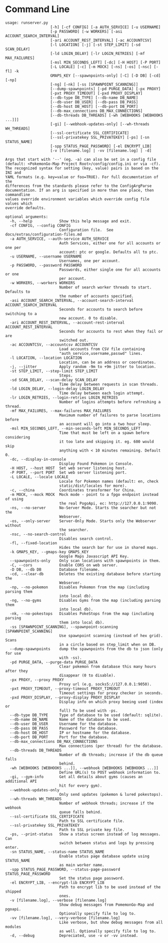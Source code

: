 # Command Line

    usage: runserver.py
                        [-h] [-cf CONFIG] [-a AUTH_SERVICE] [-u USERNAME]
                        [-p PASSWORD] [-w WORKERS] [-asi ACCOUNT_SEARCH_INTERVAL]
                        [-ari ACCOUNT_REST_INTERVAL] [-ac ACCOUNTCSV]
                        [-l LOCATION] [-j] [-st STEP_LIMIT] [-sd SCAN_DELAY]
                        [-ld LOGIN_DELAY] [-lr LOGIN_RETRIES] [-mf MAX_FAILURES]
                        [-msl MIN_SECONDS_LEFT] [-dc] [-H HOST] [-P PORT]
                        [-L LOCALE] [-c] [-m MOCK] [-ns] [-os] [-nsc] [-fl] -k
                        GMAPS_KEY [--spawnpoints-only] [-C] [-D DB] [-cd] [-np]
                        [-ng] [-nk] [-ss [SPAWNPOINT_SCANNING]]
                        [--dump-spawnpoints] [-pd PURGE_DATA] [-px PROXY]
                        [-pxt PROXY_TIMEOUT] [-pxd PROXY_DISPLAY]
                        [--db-type DB_TYPE] [--db-name DB_NAME]
                        [--db-user DB_USER] [--db-pass DB_PASS]
                        [--db-host DB_HOST] [--db-port DB_PORT]
                        [--db-max_connections DB_MAX_CONNECTIONS]
                        [--db-threads DB_THREADS] [-wh [WEBHOOKS [WEBHOOKS ...]]]
                        [-gi] [--webhook-updates-only] [--wh-threads WH_THREADS]
                        [--ssl-certificate SSL_CERTIFICATE]
                        [--ssl-privatekey SSL_PRIVATEKEY] [-ps] [-sn STATUS_NAME]
                        [-spp STATUS_PAGE_PASSWORD] [-el ENCRYPT_LIB]
                        [-v [filename.log] | -vv [filename.log] | -d]
    
    Args that start with '--' (eg. -a) can also be set in a config file
    (default: <PokemonGo-Map Project Root>/config/config.ini or via -cf).
    The recognized syntax for setting (key, value) pairs is based on the INI and
    YAML formats (e.g. key=value or foo=TRUE). For full documentation of the
    differences from the standards please refer to the ConfigArgParse
    documentation. If an arg is specified in more than one place, then commandline
    values override environment variables which override config file values which
    override defaults.
    
    optional arguments:
      -h, --help            Show this help message and exit.
      -cf CONFIG, --config CONFIG
                            Configuration file.  See docs/extras/configuration-files.md
      -a AUTH_SERVICE, --auth-service AUTH_SERVICE
                            Auth Services, either one for all accounts or one per
                            account: ptc or google. Defaults all to ptc. 
      -u USERNAME, --username USERNAME
                            Usernames, one per account. 
      -p PASSWORD, --password PASSWORD
                            Passwords, either single one for all accounts or one
                            per account. 
      -w WORKERS, --workers WORKERS
                            Number of search worker threads to start. Defaults to
                            the number of accounts specified. 
      -asi ACCOUNT_SEARCH_INTERVAL, --account-search-interval ACCOUNT_SEARCH_INTERVAL
                            Seconds for accounts to search before switching to a
                            new account. 0 to disable.
      -ari ACCOUNT_REST_INTERVAL, --account-rest-interval ACCOUNT_REST_INTERVAL
                            Seconds for accounts to rest when they fail or are
                            switched out.
      -ac ACCOUNTCSV, --accountcsv ACCOUNTCSV
                            Load accounts from CSV file containing
                            "auth_service,username,passwd" lines.
      -l LOCATION, --location LOCATION
                            Location, can be an address or coordinates.
      -j, --jitter          Apply random -9m to +9m jitter to location.
      -st STEP_LIMIT, --step-limit STEP_LIMIT
                            Steps.
      -sd SCAN_DELAY, --scan-delay SCAN_DELAY
                            Time delay between requests in scan threads.
      -ld LOGIN_DELAY, --login-delay LOGIN_DELAY
                            Time delay between each login attempt.
      -lr LOGIN_RETRIES, --login-retries LOGIN_RETRIES
                            Number of logins attempts before refreshing a thread.
      -mf MAX_FAILURES, --max-failures MAX_FAILURES
                            Maximum number of failures to parse locations before
                            an account will go into a two hour sleep.
      -msl MIN_SECONDS_LEFT, --min-seconds-left MIN_SECONDS_LEFT
                            Time that must be left on a spawn before considering
                            it too late and skipping it. eg. 600 would skip
                            anything with < 10 minutes remaining. Default 0.
      -dc, --display-in-console
                            Display Found Pokemon in Console.
      -H HOST, --host HOST  Set web server listening host.
      -P PORT, --port PORT  Set web server listening port.
      -L LOCALE, --locale LOCALE
                            Locale for Pokemon names (default: en, check
                            static/dist/locales for more).
      -c, --china           Coordinates transformer for China.
      -m MOCK, --mock MOCK  Mock mode - point to a fpgo endpoint instead of using
                            the real PogoApi, ec: http://127.0.0.1:9090.
      -ns, --no-server      No-Server Mode. Starts the searcher but not the
                            Webserver.
      -os, --only-server    Server-Only Mode. Starts only the Webserver without
                            the searcher.
      -nsc, --no-search-control
                            Disables search control.
      -fl, --fixed-location
                            Hides the search bar for use in shared maps.
      -k GMAPS_KEY, --gmaps-key GMAPS_KEY
                            Google Maps Javascript API Key.
      --spawnpoints-only    Only scan locations with spawnpoints in them.
      -C, --cors            Enable CORS on web server.
      -D DB, --db DB        Database filename.
      -cd, --clear-db       Deletes the existing database before starting the
                            Webserver.
      -np, --no-pokemon     Disables Pokemon from the map (including parsing them
                            into local db).
      -ng, --no-gyms        Disables Gyms from the map (including parsing them
                            into local db).
      -nk, --no-pokestops   Disables PokeStops from the map (including parsing
                            them into local db).
      -ss [SPAWNPOINT_SCANNING], --spawnpoint-scanning [SPAWNPOINT_SCANNING]
                            Use spawnpoint scanning (instead of hex grid). Scans
                            in a circle based on step_limit when on DB.
      --dump-spawnpoints    dump the spawnpoints from the db to json (only for use
                            with -ss).
      -pd PURGE_DATA, --purge-data PURGE_DATA
                            Clear pokemon from database this many hours after they
                            disappear (0 to disable).
      -px PROXY, --proxy PROXY
                            Proxy url (e.g. socks5://127.0.0.1:9050).
      -pxt PROXY_TIMEOUT, --proxy-timeout PROXY_TIMEOUT
                            Timeout settings for proxy checker in seconds.
      -pxd PROXY_DISPLAY, --proxy-display PROXY_DISPLAY
                            Display info on which proxy beeing used (index or
                            full) To be used with -ps.
      --db-type DB_TYPE     Type of database to be used (default: sqlite).
      --db-name DB_NAME     Name of the database to be used.
      --db-user DB_USER     Username for the database.
      --db-pass DB_PASS     Password for the database.
      --db-host DB_HOST     IP or hostname for the database.
      --db-port DB_PORT     Port for the database.
      --db-max_connections DB_MAX_CONNECTIONS
                            Max connections (per thread) for the database.
      --db-threads DB_THREADS
                            Number of db threads; increase if the db queue falls
                            behind.
      -wh [WEBHOOKS [WEBHOOKS ...]], --webhook [WEBHOOKS [WEBHOOKS ...]]
                            Define URL(s) to POST webhook information to.
      -gi, --gym-info       Get all details about gyms (causes an additional API
                            hit for every gym).
      --webhook-updates-only
                            Only send updates (pokemon & lured pokestops).
      --wh-threads WH_THREADS
                            Number of webhook threads; increase if the webhook
                            queue falls behind.
      --ssl-certificate SSL_CERTIFICATE
                            Path to SSL certificate file.
      --ssl-privatekey SSL_PRIVATEKEY
                            Path to SSL private key file.
      -ps, --print-status   Show a status screen instead of log messages. Can
                            switch between status and logs by pressing enter.
      -sn STATUS_NAME, --status-name STATUS_NAME
                            Enable status page database update using STATUS_NAME
                            as main worker name.
      -spp STATUS_PAGE_PASSWORD, --status-page-password STATUS_PAGE_PASSWORD
                            Set the status page password.
      -el ENCRYPT_LIB, --encrypt-lib ENCRYPT_LIB
                            Path to encrypt lib to be used instead of the shipped
                            ones.
      -v [filename.log], --verbose [filename.log]
                            Show debug messages from PomemonGo-Map and pgoapi.
                            Optionally specify file to log to.
      -vv [filename.log], --very-verbose [filename.log]
                            Like verbose, but show debug messages from all modules
                            as well. Optionally specify file to log to.
      -d, --debug           Depreciated, use -v or -vv instead.
    
